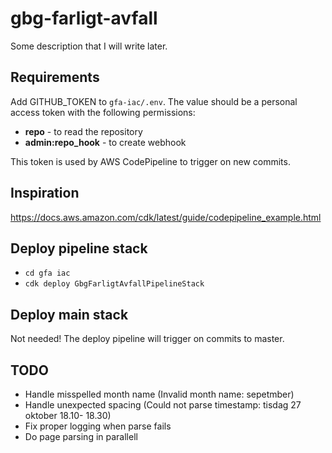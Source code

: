 # gbg-farligt-avfall
Some description that I will write later.

## Requirements
Add GITHUB_TOKEN to `gfa-iac/.env`. The value should be a personal access token with the following permissions:

- **repo** - to read the repository
- **admin:repo_hook** - to create webhook

This token is used by AWS CodePipeline to trigger on new commits.

## Inspiration
https://docs.aws.amazon.com/cdk/latest/guide/codepipeline_example.html

## Deploy pipeline stack
- `cd gfa iac`
- `cdk deploy GbgFarligtAvfallPipelineStack`

## Deploy main stack
Not needed! The deploy pipeline will trigger on commits to master.

## TODO
- Handle misspelled month name (Invalid month name: sepetmber)
- Handle unexpected spacing (Could not parse timestamp: tisdag 27 oktober 18.10- 18.30)
- Fix proper logging when parse fails
- Do page parsing in parallell

